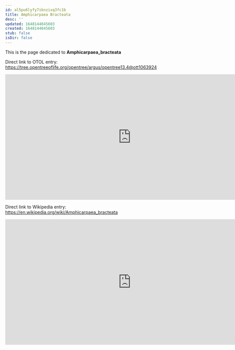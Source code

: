 ```yaml
---
id: al5pu6lyfy7iknzixq3fc1b
title: Amphicarpaea Bracteata
desc: ''
updated: 1648144045603
created: 1648144045603
stub: false
isDir: false
---
```

This is the page dedicated to **Amphicarpaea_bracteata**


Direct link to OTOL entry: https://tree.opentreeoflife.org/opentree/argus/opentree13.4@ott1063924



<html>
    <body>
    <iframe src="https://tree.opentreeoflife.org/opentree/argus/opentree13.4@ott1063924"
    width="800" height="400" frameborder="0" allowfullscreen> </iframe>
    </body>
</html>
    


Direct link to Wikipedia entry: https://en.wikipedia.org/wiki/Amphicarpaea_bracteata



<html>
    <body>
    <iframe src="https://en.wikipedia.org/wiki/Amphicarpaea_bracteata"
    width="800" height="400" frameborder="0" allowfullscreen> </iframe>
    </body>
</html>
    
